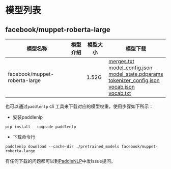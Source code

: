 #  模型列表

## facebook/muppet-roberta-large

| 模型名称 | 模型介绍 | 模型大小  | 模型下载 |
| --- | --- | --- | --- |
|facebook/muppet-roberta-large|  | 1.52G | [merges.txt](https://bj.bcebos.com/paddlenlp/models/community/facebook/muppet-roberta-large/merges.txt)<br>[model_config.json](https://bj.bcebos.com/paddlenlp/models/community/facebook/muppet-roberta-large/model_config.json)<br>[model_state.pdparams](https://bj.bcebos.com/paddlenlp/models/community/facebook/muppet-roberta-large/model_state.pdparams)<br>[tokenizer_config.json](https://bj.bcebos.com/paddlenlp/models/community/facebook/muppet-roberta-large/tokenizer_config.json)<br>[vocab.json](https://bj.bcebos.com/paddlenlp/models/community/facebook/muppet-roberta-large/vocab.json)<br>[vocab.txt](https://bj.bcebos.com/paddlenlp/models/community/facebook/muppet-roberta-large/vocab.txt) |

也可以通过`paddlenlp` cli 工具来下载对应的模型权重，使用步骤如下所示：

* 安装paddlenlp

```shell
pip install --upgrade paddlenlp
```

* 下载命令行

```shell
paddlenlp download --cache-dir ./pretrained_models facebook/muppet-roberta-large
```

有任何下载的问题都可以到[PaddleNLP](https://github.com/PaddlePaddle/PaddleNLP)中发Issue提问。
